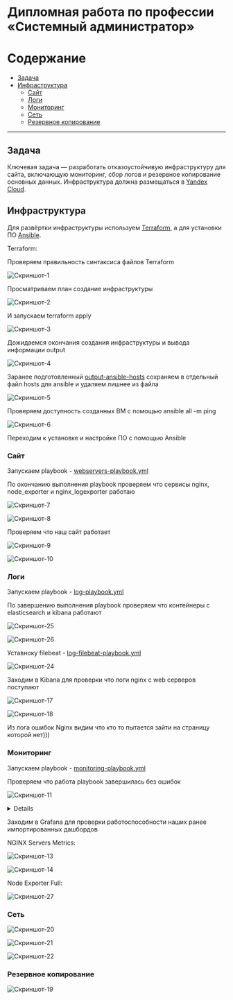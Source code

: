 #  Дипломная работа по профессии «Системный администратор»

Содержание
==========
* [Задача](#Задача)
* [Инфраструктура](#Инфраструктура)
    * [Сайт](#Сайт)
    * [Логи](#Логи)
    * [Мониторинг](#Мониторинг)
    * [Сеть](#Сеть)
    * [Резервное копирование](#Резервное-копирование)

---------
## Задача
Ключевая задача — разработать отказоустойчивую инфраструктуру для сайта, включающую мониторинг, сбор логов и резервное копирование основных данных. Инфраструктура должна размещаться в [Yandex Cloud](https://cloud.yandex.com/).


## Инфраструктура
Для развёртки инфраструктуры используем [Terraform](./terraform), а для установки ПО [Ansible](./ansible).

Terraform:

Проверяем правильность синтаксиса файлов Terraform

![Скриншот-1](./img/sys-diplom1.PNG) 

Просматриваем план создание инфраструктуры

![Скриншот-2](./img/sys-diplom2.PNG)

И запускаем terraform apply

![Скриншот-3](./img/sys-diplom3.PNG)

Дожидаемся окончания создания инфраструктуры и вывода информации output

![Скриншот-4](./img/sys-diplom4.PNG)

Заранее подготовленный [output-ansible-hosts](./terraform/output.tf) сохраняем в отдельный файл hosts для ansible и удаляем лишнее из файла

![Скриншот-5](./img/sys-diplom5.PNG)

Проверяем доступность созданных ВМ с помощью ansible all -m ping

![Скриншот-6](./img/sys-diplom6.PNG)

Переходим к установке и настройке ПО с помощью Ansible

### Сайт
Запускаем playbook - [webservers-playbook.yml](./ansible/webservers-playbook.yml)

По окончанию выполнения playbook проверяем что сервисы nginx, node_exporter и nginx_logexporter работаю

![Скриншот-7](./img/sys-diplom7.PNG)

![Скриншот-8](./img/sys-diplom8.PNG)

Проверяем что наш сайт работает

![Скриншот-9](./img/sys-diplom9.PNG)

![Скриншот-10](./img/sys-diplom10.PNG)

### Логи
Запускаем playbook - [log-playbook.yml](./ansible/log-playbook.yml)

По завершению выполнения playbook проверяем что контейнеры с elasticsearch и kibana работают

![Скриншот-25](./img/sys-diplom25.PNG)

![Скриншот-26](./img/sys-diplom26.PNG)

Уставноку filebeat - [log-filebeat-playbook.yml](./ansible/log-filebeat-playbook.yml)

![Скриншот-24](./img/sys-diplom24.PNG)

Заходим в Kibana для проверки что логи nginx с web серверов поступают

![Скриншот-17](./img/sys-diplom17.PNG)

![Скриншот-18](./img/sys-diplom18.PNG)

Из лога ошибок Nginx видим что кто то пытается зайти на страницу которой нет)))

### Мониторинг
Запускаем playbook - [monitoring-playbook.yml](./ansible/monitoring-playbook.yml)

Проверяем что работа playbook завершилась без ошибок

![Скриншот-11](./img/sys-diplom11.PNG)

<details>
При первом запуске monitoring-playbook.yml выдаёт ошибку импорта дашборда в графану

![Скриншот-12](./img/sys-diplom12.PNG)

При повторном запуске playbook он выполняется полностью без ошибок.
</details>

Заходим в Grafana для проверки работоспособности наших ранее импортированных дашбордов 

NGINX Servers Metrics:

![Скриншот-13](./img/sys-diplom13.PNG)

![Скриншот-14](./img/sys-diplom14.PNG)

Node Exporter Full:

![Скриншот-27](./img/sys-diplom27.PNG)

### Сеть

![Скриншот-20](./img/sys-diplom20.PNG)

![Скриншот-21](./img/sys-diplom21.PNG)

![Скриншот-22](./img/sys-diplom22.PNG)

### Резервное копирование

![Скриншот-19](./img/sys-diplom19.PNG)

